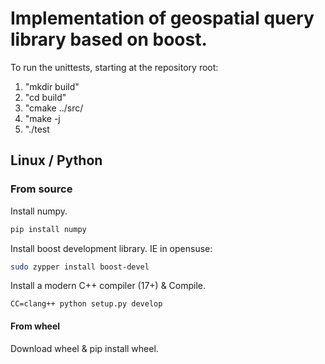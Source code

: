 # Implementation of geospatial query library based on boost.

To run the unittests, starting at the repository root:
1) "mkdir build"
2) "cd build"
3) "cmake ../src/
4) "make -j
5) "./test



## Linux / Python

### From source

Install numpy.

```bash
pip install numpy
```

Install boost development library. IE in opensuse: 

```bash
sudo zypper install boost-devel
```

Install a modern C++ compiler (17+) & Compile. 

```
CC=clang++ python setup.py develop
```
#### From wheel

Download wheel & pip install wheel.
